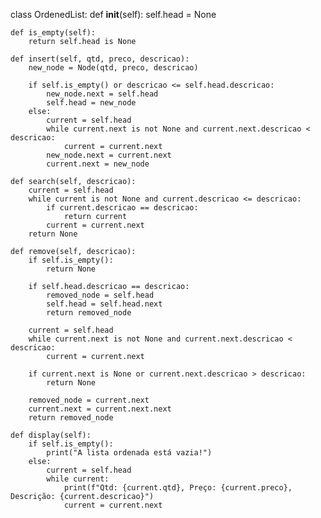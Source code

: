 class OrdenedList:
    def __init__(self):
        self.head = None

    def is_empty(self):
        return self.head is None
    
    def insert(self, qtd, preco, descricao):
        new_node = Node(qtd, preco, descricao)

        if self.is_empty() or descricao <= self.head.descricao:
            new_node.next = self.head 
            self.head = new_node
        else:
            current = self.head
            while current.next is not None and current.next.descricao < descricao:
                current = current.next
            new_node.next = current.next
            current.next = new_node

    def search(self, descricao):
        current = self.head
        while current is not None and current.descricao <= descricao:
            if current.descricao == descricao:
                return current
            current = current.next
        return None
    
    def remove(self, descricao):
        if self.is_empty():
            return None
    
        if self.head.descricao == descricao:
            removed_node = self.head
            self.head = self.head.next
            return removed_node
        
        current = self.head
        while current.next is not None and current.next.descricao < descricao:
            current = current.next
        
        if current.next is None or current.next.descricao > descricao:
            return None
        
        removed_node = current.next
        current.next = current.next.next
        return removed_node

    def display(self):
        if self.is_empty():
            print("A lista ordenada está vazia!")
        else:
            current = self.head
            while current:
                print(f"Qtd: {current.qtd}, Preço: {current.preco}, Descrição: {current.descricao}")
                current = current.next

